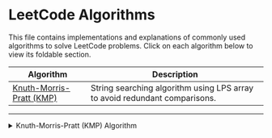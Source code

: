 # LeetCode Algorithms

This file contains implementations and explanations of commonly used algorithms to solve LeetCode problems. Click on each algorithm below to view its foldable section.

| Algorithm                   | Description                              |
|-----------------------------|------------------------------------------|
| [Knuth-Morris-Pratt (KMP)](#knuth-morris-pratt-kmp-algorithm) | String searching algorithm using LPS array to avoid redundant comparisons. |


---
<details>
  <summary>Knuth-Morris-Pratt (KMP) Algorithm</summary>

### Knuth-Morris-Pratt (KMP) Algorithm

The **Knuth-Morris-Pratt (KMP)** algorithm is used for **string pattern matching**. It searches for occurrences of a word (or pattern) within a main text efficiently by preprocessing the pattern to avoid unnecessary comparisons.

#### Steps:
1. **Preprocess the Pattern**: Compute the Longest Prefix Suffix (LPS) array.
2. **Search the Pattern** in the text using the LPS array to skip unnecessary comparisons.

#### 1. Preprocessing: LPS Array
The **LPS array** (also known as the prefix table) is used to skip unnecessary character comparisons when a mismatch occurs. It represents the length of the longest proper prefix of the pattern that is also a suffix.

For example, for pattern `P = "ABABCABAB"`, the LPS array is:

| Index | Pattern Prefix | LPS Value |
|-------|----------------|-----------|
| 0     | A              | 0         |
| 1     | AB             | 0         |
| 2     | ABA            | 1         |
| 3     | ABAB           | 2         |
| 4     | ABABC          | 0         |
| 5     | ABABCA         | 1         |
| 6     | ABABCAB        | 2         |
| 7     | ABABCABA       | 3         |
| 8     | ABABCABAB      | 4         |

#### 2. Search Algorithm: Pseudocode
```python
def computeLPSArray(pattern):
    m = len(pattern)
    lps = [0] * m
    length = 0
    i = 1
    
    while i < m:
        if pattern[i] == pattern[length]:
            length += 1
            lps[i] = length
            i += 1
        else:
            if length != 0:
                length = lps[length - 1]
            else:
                lps[i] = 0
                i += 1
    return lps

def KMPSearch(text, pattern):
    n = len(text)
    m = len(pattern)
    
    lps = computeLPSArray(pattern)
    
    i = 0  # index for text
    j = 0  # index for pattern
    
    while i < n:
        if pattern[j] == text[i]:
            i += 1
            j += 1
        
        if j == m:
            print(f"Pattern found at index {i - j}")
            j = lps[j - 1]
        elif i < n and pattern[j] != text[i]:
            if j != 0:
                j = lps[j - 1]
            else:
                i += 1
```
#### Time and Space Complexity:
- Time Complexity: O(n + m)
- Space Complexity: O(m)

</details> 

